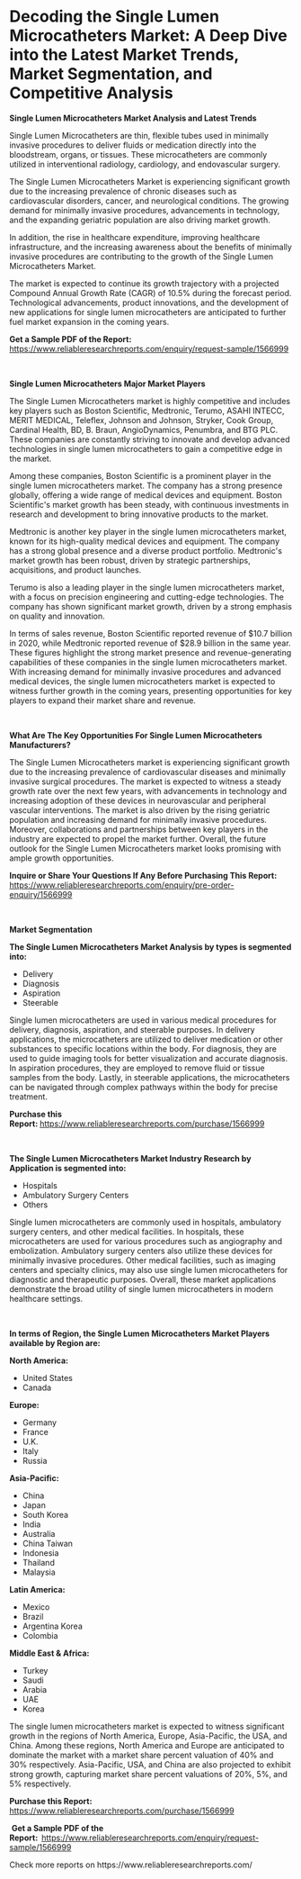 <p><h1>Decoding the Single Lumen Microcatheters Market: A Deep Dive into the Latest Market Trends, Market Segmentation, and Competitive Analysis</h1></p><p><strong>Single Lumen Microcatheters Market Analysis and Latest Trends</strong></p>
<p><p>Single Lumen Microcatheters are thin, flexible tubes used in minimally invasive procedures to deliver fluids or medication directly into the bloodstream, organs, or tissues. These microcatheters are commonly utilized in interventional radiology, cardiology, and endovascular surgery.</p><p>The Single Lumen Microcatheters Market is experiencing significant growth due to the increasing prevalence of chronic diseases such as cardiovascular disorders, cancer, and neurological conditions. The growing demand for minimally invasive procedures, advancements in technology, and the expanding geriatric population are also driving market growth.</p><p>In addition, the rise in healthcare expenditure, improving healthcare infrastructure, and the increasing awareness about the benefits of minimally invasive procedures are contributing to the growth of the Single Lumen Microcatheters Market.</p><p>The market is expected to continue its growth trajectory with a projected Compound Annual Growth Rate (CAGR) of 10.5% during the forecast period. Technological advancements, product innovations, and the development of new applications for single lumen microcatheters are anticipated to further fuel market expansion in the coming years.</p></p>
<p><strong>Get a Sample PDF of the Report:&nbsp;</strong> <a href="https://www.reliableresearchreports.com/enquiry/request-sample/1566999">https://www.reliableresearchreports.com/enquiry/request-sample/1566999</a></p>
<p>&nbsp;</p>
<p><strong>Single Lumen Microcatheters Major Market Players</strong></p>
<p><p>The Single Lumen Microcatheters market is highly competitive and includes key players such as Boston Scientific, Medtronic, Terumo, ASAHI INTECC, MERIT MEDICAL, Teleflex, Johnson and Johnson, Stryker, Cook Group, Cardinal Health, BD, B. Braun, AngioDynamics, Penumbra, and BTG PLC. These companies are constantly striving to innovate and develop advanced technologies in single lumen microcatheters to gain a competitive edge in the market.</p><p>Among these companies, Boston Scientific is a prominent player in the single lumen microcatheters market. The company has a strong presence globally, offering a wide range of medical devices and equipment. Boston Scientific's market growth has been steady, with continuous investments in research and development to bring innovative products to the market.</p><p>Medtronic is another key player in the single lumen microcatheters market, known for its high-quality medical devices and equipment. The company has a strong global presence and a diverse product portfolio. Medtronic's market growth has been robust, driven by strategic partnerships, acquisitions, and product launches.</p><p>Terumo is also a leading player in the single lumen microcatheters market, with a focus on precision engineering and cutting-edge technologies. The company has shown significant market growth, driven by a strong emphasis on quality and innovation.</p><p>In terms of sales revenue, Boston Scientific reported revenue of $10.7 billion in 2020, while Medtronic reported revenue of $28.9 billion in the same year. These figures highlight the strong market presence and revenue-generating capabilities of these companies in the single lumen microcatheters market. With increasing demand for minimally invasive procedures and advanced medical devices, the single lumen microcatheters market is expected to witness further growth in the coming years, presenting opportunities for key players to expand their market share and revenue.</p></p>
<p>&nbsp;</p>
<p><strong>What Are The Key Opportunities For Single Lumen Microcatheters Manufacturers?</strong></p>
<p><p>The Single Lumen Microcatheters market is experiencing significant growth due to the increasing prevalence of cardiovascular diseases and minimally invasive surgical procedures. The market is expected to witness a steady growth rate over the next few years, with advancements in technology and increasing adoption of these devices in neurovascular and peripheral vascular interventions. The market is also driven by the rising geriatric population and increasing demand for minimally invasive procedures. Moreover, collaborations and partnerships between key players in the industry are expected to propel the market further. Overall, the future outlook for the Single Lumen Microcatheters market looks promising with ample growth opportunities.</p></p>
<p><strong>Inquire or Share Your Questions If Any Before Purchasing This Report:</strong> <a href="https://www.reliableresearchreports.com/enquiry/pre-order-enquiry/1566999">https://www.reliableresearchreports.com/enquiry/pre-order-enquiry/1566999</a></p>
<p>&nbsp;</p>
<p><strong>Market Segmentation</strong></p>
<p><strong>The Single Lumen Microcatheters Market Analysis by types is segmented into:</strong></p>
<p><ul><li>Delivery</li><li>Diagnosis</li><li>Aspiration</li><li>Steerable</li></ul></p>
<p><p>Single lumen microcatheters are used in various medical procedures for delivery, diagnosis, aspiration, and steerable purposes. In delivery applications, the microcatheters are utilized to deliver medication or other substances to specific locations within the body. For diagnosis, they are used to guide imaging tools for better visualization and accurate diagnosis. In aspiration procedures, they are employed to remove fluid or tissue samples from the body. Lastly, in steerable applications, the microcatheters can be navigated through complex pathways within the body for precise treatment.</p></p>
<p><strong>Purchase this Report:&nbsp;</strong><a href="https://www.reliableresearchreports.com/purchase/1566999">https://www.reliableresearchreports.com/purchase/1566999</a></p>
<p>&nbsp;</p>
<p><strong>The Single Lumen Microcatheters Market Industry Research by Application is segmented into:</strong></p>
<p><ul><li>Hospitals</li><li>Ambulatory Surgery Centers</li><li>Others</li></ul></p>
<p><p>Single lumen microcatheters are commonly used in hospitals, ambulatory surgery centers, and other medical facilities. In hospitals, these microcatheters are used for various procedures such as angiography and embolization. Ambulatory surgery centers also utilize these devices for minimally invasive procedures. Other medical facilities, such as imaging centers and specialty clinics, may also use single lumen microcatheters for diagnostic and therapeutic purposes. Overall, these market applications demonstrate the broad utility of single lumen microcatheters in modern healthcare settings.</p></p>
<p>&nbsp;</p>
<p><strong>In terms of Region, the Single Lumen Microcatheters Market Players available by Region are:</strong></p>
<p>
    <p> <strong> North America: </strong>
        <ul>
            <li>United States</li>
            <li>Canada</li>
        </ul>
        </p> 
    <p> <strong> Europe: </strong>
        <ul>
            <li>Germany</li>
            <li>France</li>
            <li>U.K.</li>
            <li>Italy</li>
            <li>Russia</li>
        </ul>
        </p> 
    <p> <strong> Asia-Pacific: </strong>
        <ul>
            <li>China</li>
            <li>Japan</li>
            <li>South Korea</li>
            <li>India</li>
            <li>Australia</li>
            <li>China Taiwan</li>
            <li>Indonesia</li>
            <li>Thailand</li>
            <li>Malaysia</li>
        </ul>
        </p> 
    <p> <strong> Latin America: </strong>
        <ul>
            <li>Mexico</li>
            <li>Brazil</li>
            <li>Argentina Korea</li>
            <li>Colombia</li>
        </ul>
        </p> 
    <p> <strong> Middle East & Africa: </strong>
        <ul>
            <li>Turkey</li>
            <li>Saudi</li>
            <li>Arabia</li>
            <li>UAE</li>
            <li>Korea</li>
        </ul>
    </p>
    </p>
<p><p>The single lumen microcatheters market is expected to witness significant growth in the regions of North America, Europe, Asia-Pacific, the USA, and China. Among these regions, North America and Europe are anticipated to dominate the market with a market share percent valuation of 40% and 30% respectively. Asia-Pacific, USA, and China are also projected to exhibit strong growth, capturing market share percent valuations of 20%, 5%, and 5% respectively.</p></p>
<p><strong>Purchase this Report: </strong><a href="https://www.reliableresearchreports.com/purchase/1566999">https://www.reliableresearchreports.com/purchase/1566999</a></p>
<p>&nbsp;<strong>Get a Sample PDF of the Report:&nbsp;&nbsp;</strong><a href="https://www.reliableresearchreports.com/enquiry/request-sample/1566999">https://www.reliableresearchreports.com/enquiry/request-sample/1566999</a></p>
<p><strong></strong></p>
<p>Check more reports on https://www.reliableresearchreports.com/</p>